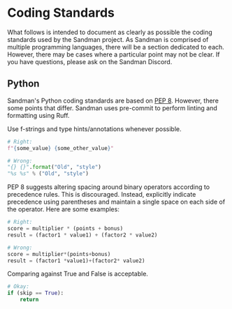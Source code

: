 # Coding Standards

What follows is intended to document as clearly as possible the coding standards used by the Sandman project. As Sandman is comprised of multiple programming languages, there will be a section dedicated to each. However, there may be cases where a particular point may not be clear. If you have questions, please ask on the Sandman Discord.

## Python

Sandman's Python coding standards are based on [PEP 8](https://peps.python.org/pep-0008/). However, there some points that differ. Sandman uses pre-commit to perform linting and formatting using Ruff.

Use f-strings and type hints/annotations whenever possible.

```python
# Right:
f"{some_value} {some_other_value}"
```

```python
# Wrong:
"{} {}".format("Old", "style")
"%s %s" % ("Old", "style")
```

PEP 8 suggests altering spacing around binary operators according to precedence rules. This is discouraged. Instead, explicitly indicate precedence using parentheses and maintain a single space on each side of the operator. Here are some examples:

```python
# Right:
score = multiplier * (points + bonus)
result = (factor1 * value1) + (factor2 * value2)
```

```python
# Wrong:
score = multiplier*(points+bonus)
result = (factor1 *value1)+(factor2* value2)
```

Comparing against True and False is acceptable.


```python
# Okay:
if (skip == True):
    return
```

